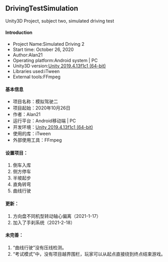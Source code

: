## DrivingTestSimulation
 Unity3D Project, subject two, simulated driving test
 
#### Introduction
 - Project Name:Simulated Driving 2
 - Start time: ‎October 26, 2020
 - Author:Alan21
 - Operating platform:Android system | PC
 - Unity3D version:[Unity 2019.4.13f1c1 (64-bit)](https://unity.cn/releases/full/2019)
 - Libraries used:iTween
 - External tools:FFmpeg

#### 基本信息
 - 项目名称：模拟驾驶二
 - 项目起始：‎2020‎年‎10‎月‎26‎日
 - 作者：Alan21
 - 运行平台：Android移动端 | PC
 - 开发环境：[Unity 2019.4.13f1c1 (64-bit)](https://unity.cn/releases/full/2019)
 - 使用的库：iTween
 - 外部使用工具：FFmpeg

#### 设置项目：
 1. 倒车入库
 3. 侧方停车　　
 4. 半坡起步　　
 5. 直角转弯　　
 6. 曲线行驶
 
#### 更新：
 1. 方向盘不同机型转动轴心偏离（2021-1-17） 
 2. 加入了手刹系统（2021-2-18）

#### 未完善：

 1. “曲线行驶”没有压线检测。 
 2. “考试模式”中，没有项目越界围栏，玩家可以从起点直接绕到终点结束游戏。
